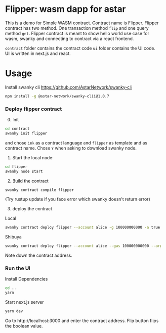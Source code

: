 # Flipper: wasm dapp for astar

This is a demo for Simple WASM contract. Contract name is Flipper. Flipper contract has two method. One transaction method `flip` and one query method `get`. Flipper contract is meant to show hello world use case for wasm, swanky and connecting to contract via a react frontend.

`contract` folder contains the contract code `ui` folder contains the UI code. UI is written in next.js and react.
<!-- 
# Requirements

- node.js
- swanky cli https://github.com/AstarNetwork/swanky-cli
-->
# Usage

Install swanky cli https://github.com/AstarNetwork/swanky-cli
```bash
npm install -g @astar-network/swanky-clii@1.0.7
```

### Deploy flipper contract

0. Init

```bash
cd contract
swanky init flipper
```
and chose `ink` as a contract language and `flipper` as template and as contract name. Chose `Y` when asking to download swanky node.

1. Start the local node

```bash
cd flipper
swanky node start
```

2. Build the contract

```bash
swanky contract compile flipper
```
(Try rustup update if you face error which swanky doesn't return error)

3. deploy the contract

Local
```bash
swanky contract deploy flipper --account alice -g 100000000000 -a true
```

Shibuya
```bash
swanky contract deploy flipper --account alice --gas 100000000000 --args true --network shibuya
```
Note down the contract address.

### Run the UI

Install Dependencies

```bash
cd ..
yarn
```

Start next.js server

```bash
yarn dev
```

Go to http://localhost:3000 and enter the contract address. Flip button flips the boolean value.
